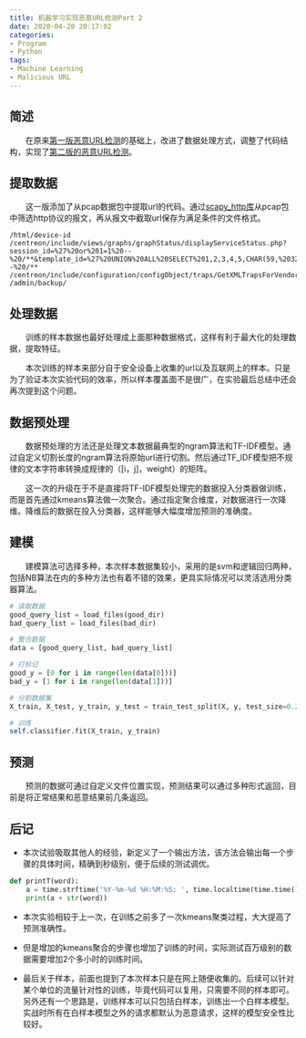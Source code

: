 ```yaml
---
title: 机器学习实现恶意URL检测Part 2
date: 2020-04-20 20:17:02
categories:
- Program
- Python
tags:
- Machine Learning
- Malicious URL
---
```

## 简述

&emsp;&emsp;在原来[第一版恶意URL检测](https://github.com/Coldwave96/MaliciousURLs)的基础上，改进了数据处理方式，调整了代码结构，实现了[第二版的恶意URL检测](https://github.com/Coldwave96/MaliciousUrls_Part2)。

<!-- more -->

## 提取数据

&emsp;&emsp;这一版添加了从pcap数据包中提取url的代码。通过[scapy_http库](https://github.com/invernizzi/scapy-http)从pcap包中筛选http协议的报文，再从报文中截取url保存为满足条件的文件格式。

```Url
/html/device-id
/centreon/include/views/graphs/graphStatus/displayServiceStatus.php?session_id=%27%20or%201=1%20--%20/**&template_id=%27%20UNION%20ALL%20SELECT%201,2,3,4,5,CHAR(59,%2032,%2099,97,116,32,47,101,116,99,47,112,97,115,115,119,100,%2059),7,8,9,10,11,12,13,14,15,16,17,18,19,20,21,22,23%20--%20/**
/centreon/include/configuration/configObject/traps/GetXMLTrapsForVendor.php
/admin/backup/
```

## 处理数据

&emsp;&emsp;训练的样本数据也最好处理成上面那种数据格式，这样有利于最大化的处理数据，提取特征。

&emsp;&emsp;本次训练的样本来部分自于安全设备上收集的url以及互联网上的样本。只是为了验证本次实验代码的效率，所以样本覆盖面不是很广，在实验最后总结中还会再次提到这个问题。

## 数据预处理

&emsp;&emsp;数据预处理的方法还是处理文本数据最典型的ngram算法和TF-IDF模型。通过自定义切割长度的ngram算法将原始url进行切割。然后通过TF_IDF模型把不规律的文本字符串转换成规律的（[i，j]，weight）的矩阵。

&emsp;&emsp;这一次的升级在于不是直接将TF-IDF模型处理完的数据投入分类器做训练，而是首先通过kmeans算法做一次聚合。通过指定聚合维度，对数据进行一次降维。降维后的数据在投入分类器，这样能够大幅度增加预测的准确度。

## 建模

&emsp;&emsp;建模算法可选择多种，本次样本数据集较小，采用的是svm和逻辑回归两种，包括NB算法在内的多种方法也有着不错的效果，更具实际情况可以灵活选用分类器算法。

```Python
# 读取数据
good_query_list = load_files(good_dir)
bad_query_list = load_files(bad_dir)

# 整合数据
data = [good_query_list, bad_query_list]

# 打标记
good_y = [0 for i in range(len(data[0]))]
bad_y = [1 for i in range(len(data[1]))]

# 分割数据集
X_train, X_test, y_train, y_test = train_test_split(X, y, test_size=0.2, random_state=42)

# 训练
self.classifier.fit(X_train, y_train)
```

## 预测

&emsp;&emsp;预测的数据可通过自定义文件位置实现，预测结果可以通过多种形式返回，目前是将正常结果和恶意结果前几条返回。

## 后记

* 本次试验吸取其他人的经验，新定义了一个输出方法，该方法会输出每一个步骤的具体时间，精确到秒级别，便于后续的测试调优。

```Python
def printT(word):
    a = time.strftime('%Y-%m-%d %H:%M:%S: ', time.localtime(time.time()))
    print(a + str(word))
```

* 本次实验相较于上一次，在训练之前多了一次kmeans聚类过程，大大提高了预测准确性。

* 但是增加的kmeans聚合的步骤也增加了训练的时间，实际测试百万级别的数据需要增加2个多小时的训练时间。

* 最后关于样本，前面也提到了本次样本只是在网上随便收集的。后续可以针对某个单位的流量针对性的训练，毕竟代码可以复用，只需要不同的样本即可。另外还有一个思路是，训练样本可以只包括白样本，训练出一个白样本模型。实战时所有在白样本模型之外的请求都默认为恶意请求，这样的模型安全性比较好。